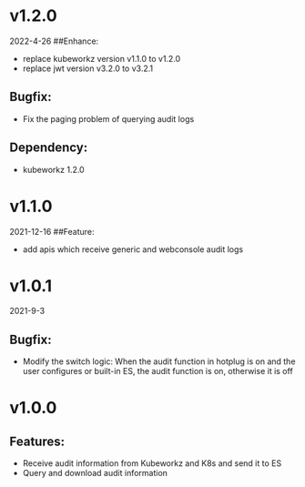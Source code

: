 # v1.2.0
2022-4-26
##Enhance:
- replace kubeworkz version v1.1.0 to v1.2.0
- replace jwt version v3.2.0 to v3.2.1
## Bugfix:
- Fix the paging problem of querying audit logs
## Dependency:
- kubeworkz 1.2.0

# v1.1.0
2021-12-16
##Feature: 
- add apis which receive generic and webconsole audit logs

# v1.0.1
2021-9-3
## Bugfix:
- Modify the switch logic: When the audit function in hotplug is on and the user configures or built-in ES, the audit function is on, otherwise it is off

# v1.0.0
## Features:
- Receive audit information from Kubeworkz and K8s and send it to ES
- Query and download audit information